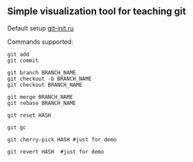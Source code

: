 ## Simple visualization tool for teaching git

Default setup [git-init.ru](http://io.git-init.ru/git-trainer/)

Commands supported:

````
git add
git commit

git branch BRANCH_NAME
git checkout -b BRANCH_NAME
git checkout BRANCH_NAME

git merge BRANCH_NAME
git rebase BRANCH_NAME

git reset HASH

git gc

git cherry-pick HASH #just for demo

git revert HASH  #just for demo
````

